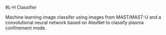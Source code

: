 #L-H Classifier

Machine learning image classifer using images from MAST/MAST-U and a convolutional neural network based on AlexNet to classify plasma confinement mode.
